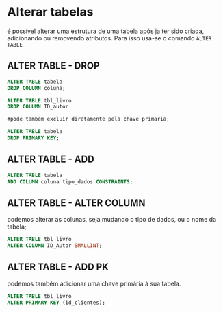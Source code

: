 # Alterar tabelas

é possível alterar uma estrutura de uma tabela após ja ter sido criada, adicionando ou removendo atributos. Para isso usa-se o comando `ALTER TABLE`

## ALTER TABLE - DROP

```sql
ALTER TABLE tabela
DROP COLUMN coluna; 

ALTER TABLE tbl_livro
DROP COLUMN ID_autor

#pode também excluir diretamente pela chave primaria; 

ALTER TABLE tabela
DROP PRIMARY KEY; 
```

## ALTER TABLE - ADD
```sql
ALTER TABLE tabela
ADD COLUMN coluna tipo_dados CONSTRAINTS;
```

## ALTER TABLE - ALTER COLUMN
podemos alterar as colunas, seja mudando o tipo de dados, ou o nome da tabela; 

```sql
ALTER TABLE tbl_livro
ALTER COLUMN ID_Autor SMALLINT;
```

## ALTER TABLE - ADD PK
podemos também adicionar uma chave primária à sua tabela. 
```sql
ALTER TABLE tbl_livro
ALTER PRIMARY KEY (id_clientes);
```